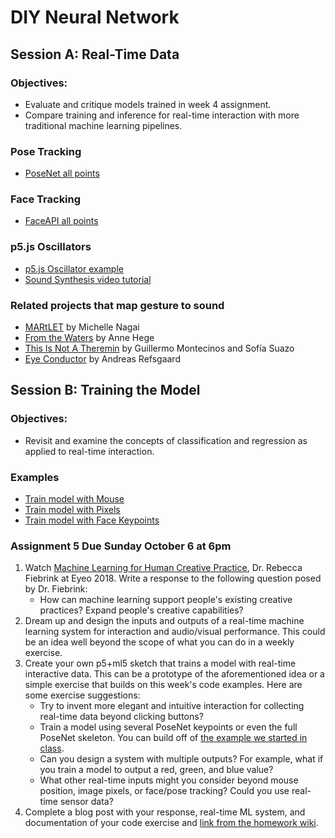 # DIY Neural Network

## Session A: Real-Time Data

### Objectives:
* Evaluate and critique models trained in week 4 assignment.
* Compare training and inference for real-time interaction with more traditional machine learning pipelines.

### Pose Tracking
* [PoseNet all points](https://editor.p5js.org/ima_ml/sketches/ZZtfEKugW)

### Face Tracking
* [FaceAPI all points](https://editor.p5js.org/ima_ml/sketches/fCsz7tb6w)

### p5.js Oscillators
* [p5.js Oscillator example](https://editor.p5js.org/ima_ml/sketches/fSGClc_aK)
* [Sound Synthesis video tutorial](https://youtu.be/Bk8rLzzSink)

### Related projects that map gesture to sound
* [MARtLET](https://vimeo.com/19980514) by Michelle Nagai
* [From the Waters](https://www.youtube.com/watch?v=k6dwnr5RDow) by Anne Hege
* [This Is Not A Theremin](https://sofiaitp.wordpress.com/2018/12/04/this-is-not-a-theremin/) by Guillermo Montecinos and Sofía Suazo
* [Eye Conductor](https://andreasrefsgaard.dk/project/eye-conductor/) by Andreas Refsgaard

## Session B: Training the Model

### Objectives:
* Revisit and examine the concepts of classification and regression as applied to real-time interaction.

### Examples
* [Train model with Mouse](https://editor.p5js.org/ima_ml/sketches/eW8o-mYJf)
* [Train model with Pixels](https://editor.p5js.org/ima_ml/sketches/EMDiQlIhV)
* [Train model with Face Keypoints](https://editor.p5js.org/ima_ml/sketches/US3ZX6zCD)

### Assignment 5 Due Sunday October 6 at 6pm
1. Watch [Machine Learning for Human Creative Practice](https://vimeo.com/287094397), Dr. Rebecca Fiebrink at Eyeo 2018. Write a response to the following question posed by Dr. Fiebrink:
    * How can machine learning support people's existing creative practices? Expand people's creative capabilities?
2. Dream up and design the inputs and outputs of a real-time machine learning system for interaction and audio/visual performance. This could be an idea well beyond the scope of what you can do in a weekly exercise.
3. Create your own p5+ml5 sketch that trains a model with real-time interactive data. This can be a prototype of the aforementioned idea or a simple exercise that builds on this week's code examples. Here are some exercise suggestions:
    * Try to invent more elegant and intuitive interaction for collecting real-time data beyond clicking buttons?
    * Train a model using several PoseNet keypoints or even the full PoseNet skeleton. You can build off of [the example we started in class](https://editor.p5js.org/ima_ml/sketches/ED-8eBe3F).
    * Can you design a system with multiple outputs? For example, what if you train a model to output a red, green, and blue value?
    * What other real-time inputs might you consider beyond mouse position, image pixels, or face/pose tracking? Could you use real-time sensor data?
4. Complete a blog post with your response, real-time ML system, and documentation of your code exercise and [link from the homework wiki](https://github.com/ml5js/Intro-ML-Arts-IMA/wiki/Assignment-5).
